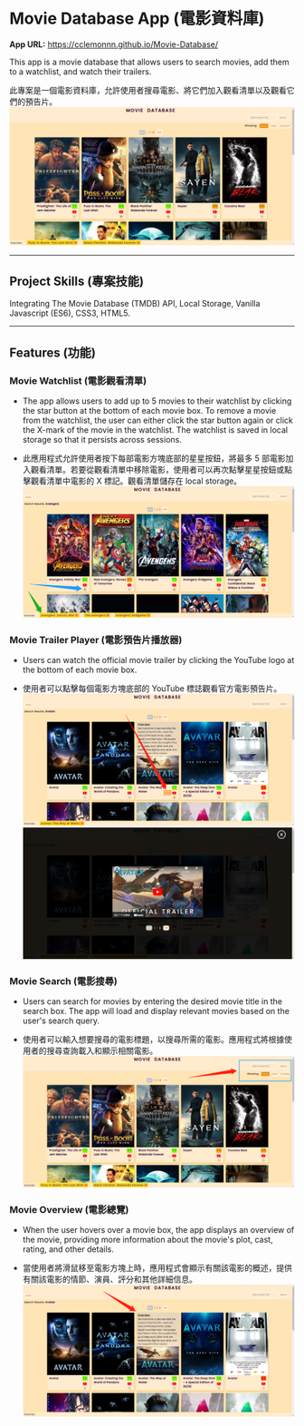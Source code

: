 # Movie Database App (電影資料庫)

**App URL:** https://cclemonnn.github.io/Movie-Database/

This app is a movie database that allows users to search movies, add them to a watchlist, and watch their trailers.

此專案是一個電影資料庫，允許使用者搜尋電影、將它們加入觀看清單以及觀看它們的預告片。
![Home](./images/Home.png)

---

## Project Skills (專案技能)

Integrating The Movie Database (TMDB) API, Local Storage, Vanilla Javascript (ES6), CSS3, HTML5.

---

## Features (功能)

### Movie Watchlist (電影觀看清單)

- The app allows users to add up to 5 movies to their watchlist by clicking the star button at the bottom of each movie box. To remove a movie from the watchlist, the user can either click the star button again or click the X-mark of the movie in the watchlist. The watchlist is saved in local storage so that it persists across sessions.

- 此應用程式允許使用者按下每部電影方塊底部的星星按鈕，將最多 5 部電影加入觀看清單。若要從觀看清單中移除電影，使用者可以再次點擊星星按鈕或點擊觀看清單中電影的 X 標記。觀看清單儲存在 local storage。
  ![Watchlist](./images/Watchlist.png)

### Movie Trailer Player (電影預告片播放器)

- Users can watch the official movie trailer by clicking the YouTube logo at the bottom of each movie box.

- 使用者可以點擊每個電影方塊底部的 YouTube 標誌觀看官方電影預告片。
  ![Watch Trailer](./images/Watch_trailer.png)
  ![Trailer](./images/Trailer.png)

### Movie Search (電影搜尋)

- Users can search for movies by entering the desired movie title in the search box. The app will load and display relevant movies based on the user's search query.

- 使用者可以輸入想要搜尋的電影標題，以搜尋所需的電影。應用程式將根據使用者的搜尋查詢載入和顯示相關電影。
  ![Search](./images/Search.png)

### Movie Overview (電影總覽)

- When the user hovers over a movie box, the app displays an overview of the movie, providing more information about the movie's plot, cast, rating, and other details.

- 當使用者將滑鼠移至電影方塊上時，應用程式會顯示有關該電影的概述，提供有關該電影的情節、演員、評分和其他詳細信息。
  ![Overview](./images/Overview.png)
